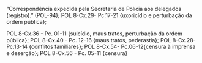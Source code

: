 “Correspondência expedida pela Secretaria de Polícia aos delegados (registro).” (POL-94);
POL 8-Cx.29- Pc.17-21 {uxoricídio e perturbação da ordem pública};

POL 8-Cx.36 - Pc. 01-11 {suicídio, maus tratos, perturbação da ordem pública};
POL 8-Cx.40 - Pc. 12-16 {maus tratos, pederastia};
POL 8-Cx.28- Pc.13-14 {conflitos familiares};
POL 8-Cx.54- Pc.06-12{censura à imprensa  e deserção};
POL 8-Cx.56 - Pc. 05-11 {censura}